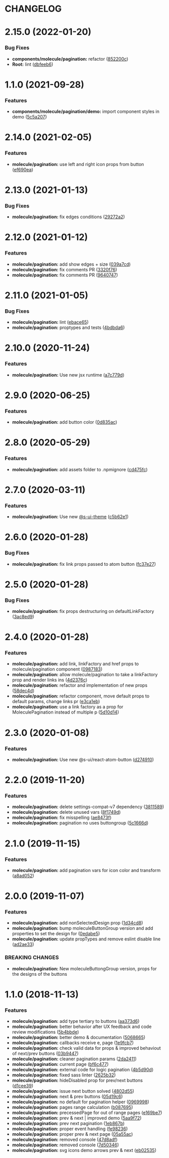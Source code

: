 # CHANGELOG

# 2.15.0 (2022-01-20)


### Bug Fixes

* **components/molecule/pagination:** refactor ([852200c](https://github.com/SUI-Components/sui-components/commit/852200ce020d1e87418023afe0a186facd8a31d7))
* **Root:** lint ([dbfeeb6](https://github.com/SUI-Components/sui-components/commit/dbfeeb6f15cd103984db448a485737d531e1ed9c))



# 1.1.0 (2021-09-28)


### Features

* **components/molecule/pagination/demo:** import component styles in demo ([5c5a207](https://github.com/SUI-Components/sui-components/commit/5c5a20742f103079682369b213220cd397dbfe31))



# 2.14.0 (2021-02-05)


### Features

* **molecule/pagination:** use left and right icon props from button ([ef690ea](https://github.com/SUI-Components/sui-components/commit/ef690ea15206474c5c65c92778e5d8c97a9275ad))



# 2.13.0 (2021-01-13)


### Bug Fixes

* **molecule/pagination:** fix edges conditions ([29272a2](https://github.com/SUI-Components/sui-components/commit/29272a2d2b79c635c5b0ffe4be3cff9b0c7ccece))



# 2.12.0 (2021-01-12)


### Features

* **molecule/pagination:** add show edges + size ([039a7cd](https://github.com/SUI-Components/sui-components/commit/039a7cd37cc4e89c6b1ebe71e5c9cb08bec7fb9f))
* **molecule/pagination:** fix comments PR ([3320f76](https://github.com/SUI-Components/sui-components/commit/3320f76fb75aa7ac7409dc3940cf05c1e59180bf))
* **molecule/pagination:** fix comments PR ([9640747](https://github.com/SUI-Components/sui-components/commit/96407475755f863b03cd44bd0346e363ec2c4c0a))



# 2.11.0 (2021-01-05)


### Bug Fixes

* **molecule/pagination:** lint ([ebace65](https://github.com/SUI-Components/sui-components/commit/ebace65da5020b1d1e4e49592b0f164fe25f876f))
* **molecule/pagination:** proptypes and tests ([4bdbda6](https://github.com/SUI-Components/sui-components/commit/4bdbda68f33d5b16c9c2e3d570af6f9028021dd6))



# 2.10.0 (2020-11-24)


### Features

* **molecule/pagination:** Use new jsx runtime ([a7c779d](https://github.com/SUI-Components/sui-components/commit/a7c779d196c3c671b1aeb35c74b2c876a19e5580))



# 2.9.0 (2020-06-25)


### Features

* **molecule/pagination:** add button color ([0d835ac](https://github.com/SUI-Components/sui-components/commit/0d835ac13ec8a1d0052d4b9b25b78280befbc0ef))



# 2.8.0 (2020-05-29)


### Features

* **molecule/pagination:** add assets folder to .npmignore ([cd475fc](https://github.com/SUI-Components/sui-components/commit/cd475fc51c1e59a50447c8b4829e88f3e683846b))



# 2.7.0 (2020-03-11)


### Features

* **molecule/pagination:** Use new [@s-ui-theme](https://github.com/s-ui-theme) ([c5b62e1](https://github.com/SUI-Components/sui-components/commit/c5b62e1c1a8936fdb15a8145b40a27d566269795))



# 2.6.0 (2020-01-28)


### Bug Fixes

* **molecule/pagination:** fix link props passed to atom button ([fc37e27](https://github.com/SUI-Components/sui-components/commit/fc37e270e230ee5095278e19c1a2022505af97e4))



# 2.5.0 (2020-01-28)


### Bug Fixes

* **molecule/pagination:** fix props destructuring on defaultLinkFactory ([3ac8ed9](https://github.com/SUI-Components/sui-components/commit/3ac8ed9f54fdf85ec951b59bc5135eb92c502904))



# 2.4.0 (2020-01-28)


### Features

* **molecule/pagination:** add link, linkFactory and href props to molecule/pagination component ([0987183](https://github.com/SUI-Components/sui-components/commit/0987183334c9f1873f109b0673bb3e6647011244))
* **molecule/pagination:** allow molecule/pagination to take a linkFactory prop and render links ins ([4d2376c](https://github.com/SUI-Components/sui-components/commit/4d2376c50165294a38e7137dcc8bd1504f238cdc))
* **molecule/pagination:** refactor and implementation of new props ([58dec4d](https://github.com/SUI-Components/sui-components/commit/58dec4d2bfdcc0514335080124aa70fb0d49ab2b))
* **molecule/pagination:** refactor component, move default props to default params, change links pr ([e3ca1eb](https://github.com/SUI-Components/sui-components/commit/e3ca1eb93e5b661b2459ef5c1537ad31b29ba6e5))
* **molecule/pagination:** use a link factory as a prop for MoleculePagination instead of multiple p ([5d10d14](https://github.com/SUI-Components/sui-components/commit/5d10d14adb2f9470ffe1c2520a802929b0127dcd))



# 2.3.0 (2020-01-08)


### Features

* **molecule/pagination:** Use new @s-ui/react-atom-button ([d274910](https://github.com/SUI-Components/sui-components/commit/d2749100c3bdfab87698a2fc7119a1ac9955dccc))



# 2.2.0 (2019-11-20)


### Features

* **molecule/pagination:** delete settings-compat-v7 dependency ([3811589](https://github.com/SUI-Components/sui-components/commit/3811589a180542457558805cf6203b0ee308976c))
* **molecule/pagination:** delete unused vars ([8f1749d](https://github.com/SUI-Components/sui-components/commit/8f1749d751a32aac961ef1a31a2d73dd8eaffbf5))
* **molecule/pagination:** fix misspelling ([ae8473f](https://github.com/SUI-Components/sui-components/commit/ae8473f15b84a6efb4151d930d4151b9854a7d43))
* **molecule/pagination:** pagination no uses buttongroup ([5c1666d](https://github.com/SUI-Components/sui-components/commit/5c1666da6a2ee17c35ecca35466cd9938be36cae))



# 2.1.0 (2019-11-15)


### Features

* **molecule/pagination:** add pagination vars for icon color and transform ([a8ad052](https://github.com/SUI-Components/sui-components/commit/a8ad052ca9caca796c53ab7a314a66cb34803f93))



# 2.0.0 (2019-11-07)


### Features

* **molecule/pagination:** add nonSelectedDesign prop ([1d34cd8](https://github.com/SUI-Components/sui-components/commit/1d34cd84ec396d936f9a4171cb39028a34ebbbc3))
* **molecule/pagination:** bump moleculeButtonGroup version and add properties to set the design for ([0edabe5](https://github.com/SUI-Components/sui-components/commit/0edabe51568970a09bbbd184fbc11e5a48d09848))
* **molecule/pagination:** update propTypes and remove eslint disable line ([ad2ae33](https://github.com/SUI-Components/sui-components/commit/ad2ae33299bff3a868fbf5041e2ee8952f3d8068))


### BREAKING CHANGES

* **molecule/pagination:** New moleculeButtongGroup version, props for the designs of the buttons



# 1.1.0 (2018-11-13)


### Features

* **molecule/pagination:** add type tertiary to buttons ([aa373d6](https://github.com/SUI-Components/sui-components/commit/aa373d6b000330f8f262ca67ae74f85c881e23b7))
* **molecule/pagination:** better behavior after UX feedback and code review modifications ([5b4bbde](https://github.com/SUI-Components/sui-components/commit/5b4bbdef1b3a26c0f9a70fff98aa9f3604d2e438))
* **molecule/pagination:** better demo & documentation ([5068665](https://github.com/SUI-Components/sui-components/commit/5068665829e09bcf616ca2a596a3bcc64f3d7355))
* **molecule/pagination:** callbacks receive e, page ([1e9fcb7](https://github.com/SUI-Components/sui-components/commit/1e9fcb7e24c41514f107e0859c498e949c8eff35))
* **molecule/pagination:** check valid data for props & improved behaviout of next/prev buttons ([03b9447](https://github.com/SUI-Components/sui-components/commit/03b9447576ee1b277933e96258d07d7386c72898))
* **molecule/pagination:** cleaner pagination params ([2da2411](https://github.com/SUI-Components/sui-components/commit/2da241167d9ec44f8768b2ebaca2ae24601ab99f))
* **molecule/pagination:** current page ([bf6c477](https://github.com/SUI-Components/sui-components/commit/bf6c4775ddfd63e2fdfa983a8a396455a26bafd7))
* **molecule/pagination:** external code for logic pagination ([4b5d90d](https://github.com/SUI-Components/sui-components/commit/4b5d90d1a1998f312db1a355bf14cdcce6c22596))
* **molecule/pagination:** fixed sass linter ([2625b32](https://github.com/SUI-Components/sui-components/commit/2625b3279a16920a911886b570ee92154f0f39c8))
* **molecule/pagination:** hideDisabled prop for prev/next buttons ([d1cee39](https://github.com/SUI-Components/sui-components/commit/d1cee39b80652997c0b6038b7272a47151d61a47))
* **molecule/pagination:** issue next button solved ([4802d55](https://github.com/SUI-Components/sui-components/commit/4802d5510551d2b96b17601b2c6aab3a9d1ec22d))
* **molecule/pagination:** next & prev buttons ([05d19c6](https://github.com/SUI-Components/sui-components/commit/05d19c6351093235d4470d1606428b47cf37ad25))
* **molecule/pagination:** no default for pagination helper ([0969998](https://github.com/SUI-Components/sui-components/commit/0969998119f109372476381ce40e84b377de1160))
* **molecule/pagination:** pages range calculation ([b087695](https://github.com/SUI-Components/sui-components/commit/b0876955ab2fe8c100684944e48f33c7cf2da907))
* **molecule/pagination:** precessedPage for out of range pages ([e169be7](https://github.com/SUI-Components/sui-components/commit/e169be705fc85a73c218f3f4c92a6c6f520a7b79))
* **molecule/pagination:** prev & next | improved demo ([5aa9f72](https://github.com/SUI-Components/sui-components/commit/5aa9f72b83809b5d9955fe223b08abe6c7874d8a))
* **molecule/pagination:** prev next pagination ([1eb867b](https://github.com/SUI-Components/sui-components/commit/1eb867bbaf354599c708f36c3407cf390519c4e6))
* **molecule/pagination:** proper event handling ([fe98236](https://github.com/SUI-Components/sui-components/commit/fe982360448083214ab54bbad4e42d218cc6fa25))
* **molecule/pagination:** proper prev & next page ([05a55ac](https://github.com/SUI-Components/sui-components/commit/05a55ac7eacd3628c338405b3e3b177322dd68ce))
* **molecule/pagination:** removed console ([47d8adf](https://github.com/SUI-Components/sui-components/commit/47d8adf192b968f85f43fa57f5868c6870238f39))
* **molecule/pagination:** removed console ([7d50346](https://github.com/SUI-Components/sui-components/commit/7d50346b42eaa818fd452322ad518b8f6347fb52))
* **molecule/pagination:** svg icons demo arrows prev & next ([eb02535](https://github.com/SUI-Components/sui-components/commit/eb0253514d984db5d95f5371d40a659fd43c5c03))



